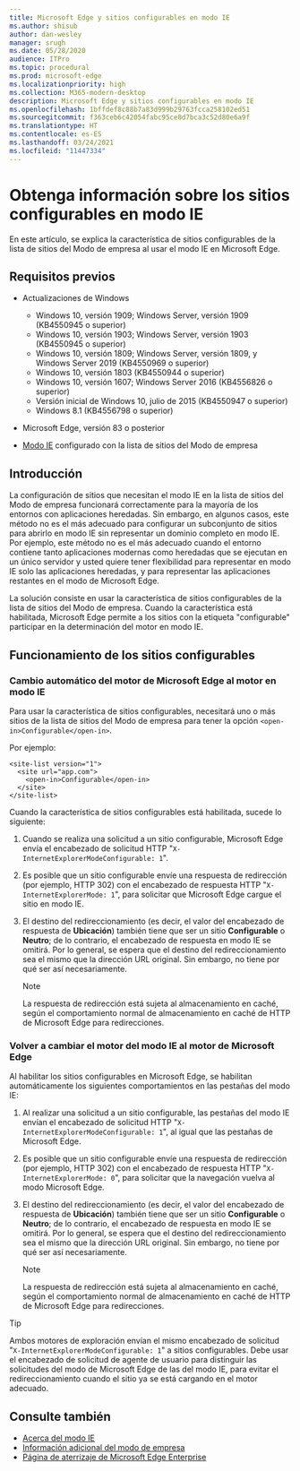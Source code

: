 ```yaml
---
title: Microsoft Edge y sitios configurables en modo IE
ms.author: shisub
author: dan-wesley
manager: srugh
ms.date: 05/28/2020
audience: ITPro
ms.topic: procedural
ms.prod: microsoft-edge
ms.localizationpriority: high
ms.collection: M365-modern-desktop
description: Microsoft Edge y sitios configurables en modo IE
ms.openlocfilehash: 1bffdef8c88b7a83d999b29763fcca258102ed51
ms.sourcegitcommit: f363ceb6c42054fabc95ce8d7bca3c52d80e6a9f
ms.translationtype: HT
ms.contentlocale: es-ES
ms.lasthandoff: 03/24/2021
ms.locfileid: "11447334"
---
```

# <a name="learn-about-configurable-sites-in-ie-mode"></a>Obtenga información sobre los sitios configurables en modo IE

En este artículo, se explica la característica de sitios configurables de la lista de sitios del Modo de empresa al usar el modo IE en Microsoft Edge.

## <a name="prerequisites"></a>Requisitos previos

- Actualizaciones de Windows

  - Windows 10, versión 1909; Windows Server, versión 1909 (KB4550945 o superior)
  - Windows 10, versión 1903; Windows Server, versión 1903 (KB4550945 o superior)
  - Windows 10, versión 1809; Windows Server, versión 1809, y Windows Server 2019 (KB4550969 o superior)
  - Windows 10, versión 1803 (KB4550944 o superior)
  - Windows 10, versión 1607; Windows Server 2016 (KB4556826 o superior)
  - Versión inicial de Windows 10, julio de 2015 (KB4550947 o superior)
  - Windows 8.1 (KB4556798 o superior)

- Microsoft Edge, versión 83 o posterior
- [Modo IE](./edge-ie-mode.md) configurado con la lista de sitios del Modo de empresa

## <a name="overview"></a>Introducción

La configuración de sitios que necesitan el modo IE en la lista de sitios del Modo de empresa funcionará correctamente para la mayoría de los entornos con aplicaciones heredadas. Sin embargo, en algunos casos, este método no es el más adecuado para configurar un subconjunto de sitios para abrirlo en modo IE sin representar un dominio completo en modo IE. Por ejemplo, este método no es el más adecuado cuando el entorno contiene tanto aplicaciones modernas como heredadas que se ejecutan en un único servidor y usted quiere tener flexibilidad para representar en modo IE solo las aplicaciones heredadas, y para representar las aplicaciones restantes en el modo de Microsoft Edge.

La solución consiste en usar la característica de sitios configurables de la lista de sitios del Modo de empresa. Cuando la característica está habilitada, Microsoft Edge permite a los sitios con la etiqueta "configurable" participar en la determinación del motor en modo IE.

## <a name="how-configurable-sites-works"></a>Funcionamiento de los sitios configurables

### <a name="automatic-switching-from-the-microsoft-edge-engine-to-the-ie-mode-engine"></a>Cambio automático del motor de Microsoft Edge al motor en modo IE

Para usar la característica de sitios configurables, necesitará uno o más sitios de la lista de sitios del Modo de empresa para tener la opción `<open-in>Configurable</open-in>`.

Por ejemplo:

```
<site-list version="1">
  <site url="app.com">
    <open-in>Configurable</open-in>
  </site>
</site-list>
```

Cuando la característica de sitios configurables está habilitada, sucede lo siguiente:

1. Cuando se realiza una solicitud a un sitio configurable, Microsoft Edge envía el encabezado de solicitud HTTP "`X-InternetExplorerModeConfigurable: 1`".
2. Es posible que un sitio configurable envíe una respuesta de redirección (por ejemplo, HTTP 302) con el encabezado de respuesta HTTP "`X-InternetExplorerMode: 1`", para solicitar que Microsoft Edge cargue el sitio en modo IE.
3. El destino del redireccionamiento (es decir, el valor del encabezado de respuesta de **Ubicación**) también tiene que ser un sitio **Configurable** o **Neutro**; de lo contrario, el encabezado de respuesta en modo IE se omitirá. Por lo general, se espera que el destino del redireccionamiento sea el mismo que la dirección URL original. Sin embargo, no tiene por qué ser así necesariamente.

   > [!NOTE]
   > La respuesta de redirección está sujeta al almacenamiento en caché, según el comportamiento normal de almacenamiento en caché de HTTP de Microsoft Edge para redirecciones.

### <a name="switching-back-from-ie-mode-engine-to-microsoft-edge-engine"></a>Volver a cambiar el motor del modo IE al motor de Microsoft Edge

Al habilitar los sitios configurables en Microsoft Edge, se habilitan automáticamente los siguientes comportamientos en las pestañas del modo IE:

1. Al realizar una solicitud a un sitio configurable, las pestañas del modo IE envían el encabezado de solicitud HTTP "`X-InternetExplorerModeConfigurable: 1`", al igual que las pestañas de Microsoft Edge.
2. Es posible que un sitio configurable envíe una respuesta de redirección (por ejemplo, HTTP 302) con el encabezado de respuesta HTTP "`X-InternetExplorerMode: 0`", para solicitar que la navegación vuelva al modo Microsoft Edge.
3. El destino del redireccionamiento (es decir, el valor del encabezado de respuesta de **Ubicación**) también tiene que ser un sitio **Configurable** o **Neutro**; de lo contrario, el encabezado de respuesta en modo IE se omitirá. Por lo general, se espera que el destino del redireccionamiento sea el mismo que la dirección URL original. Sin embargo, no tiene por qué ser así necesariamente.

   > [!NOTE]
   > La respuesta de redirección está sujeta al almacenamiento en caché, según el comportamiento normal de almacenamiento en caché de HTTP de Microsoft Edge para redirecciones.

> [!TIP]
> Ambos motores de exploración envían el mismo encabezado de solicitud "`X-InternetExplorerModeConfigurable: 1`" a sitios configurables. Debe usar el encabezado de solicitud de agente de usuario para distinguir las solicitudes del modo de Microsoft Edge de las del modo IE, para evitar el redireccionamiento cuando el sitio ya se está cargando en el motor adecuado.

## <a name="see-also"></a>Consulte también

- [Acerca del modo IE](./edge-ie-mode.md)
- [Información adicional del modo de empresa](/internet-explorer/ie11-deploy-guide/enterprise-mode-overview-for-ie11)
- [Página de aterrizaje de Microsoft Edge Enterprise](https://aka.ms/EdgeEnterprise)